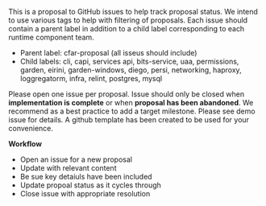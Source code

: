 This is a proposal to GitHub issues to help track proposal status. We intend to use various tags to help with filtering of proposals.
Each issue should contain a parent label in addition to a child label corresponding to each runtime component team.

* Parent label: cfar-proposal (all isseus should include)
* Child labels: cli, capi, services api, bits-service, uaa, permissions, garden, eirini, garden-windows, diego, persi, networking, haproxy, loggregatorm, infra, relint, postgres, mysql

Please open one issue per proposal. Issue should only be closed when **implementation is complete** or when **proposal has been abandoned**.
We recommend as a best practice to add a target milestone. Please see demo issue for details. A github template has been created to be used for your convenience.

**Workflow**
* Open an issue for a new proposal
* Update with relevant content
* Be sue key detaiuls have been included
* Update propoal status as it cycles through 
* Close issue with appropriate resolution


